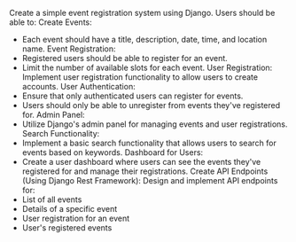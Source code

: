 Create a simple event registration system using Django. Users should be able to:
Create Events:
- Each event should have a title, description, date, time, and location name.
Event Registration:
- Registered users should be able to register for an event.
- Limit the number of available slots for each event.
User Registration:
Implement user registration functionality to allow users to create accounts.
User Authentication:
- Ensure that only authenticated users can register for events.
- Users should only be able to unregister from events they've registered for.
Admin Panel:
- Utilize Django's admin panel for managing events and user registrations.
Search Functionality:
- Implement a basic search functionality that allows users to search for events based on keywords.
Dashboard for Users:
- Create a user dashboard where users can see the events they've registered for and manage their 
registrations.
Create API Endpoints (Using Django Rest Framework):
Design and implement API endpoints for:
- List of all events
- Details of a specific event
- User registration for an event
- User's registered events
